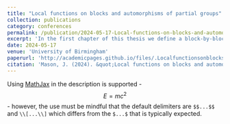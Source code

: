 ```yaml
---
title: "Local functions on blocks and automorphisms of partial groups"
collection: publications
category: conferences
permalink: /publication/2024-05-17-Local-functions-on-blocks-and-automorphisms-of-partial-groups
excerpt: 'In the first chapter of this thesis we define a block-by-block version of Isaacs and Navarro's chain local condition and then prove that the Alperin--McKay conjecture is equivalent to a certain function on groups having this property. We then go on to prove several other block-by-block versions of results from Isaacs and Navarro's paper. The second part concerns automorphisms of partial groups, specifically which groups can arise as automorphisms of different types of partial group. We show that for any finite group one can construct a finite partial group that has this finite group as an automorphism group. We also prove an analogous result for groups and objective partial groups as well as a partial result for finite groups and finite objective partial groups. Lastly we show that there are no automorphism groups of localities that do not arise as automorphism groups of groups, a rephrasing of the same result for fusion systems. This thesis is split into two entirely self-contained chapters.'
date: 2024-05-17
venue: 'University of Birmingham'
paperurl: 'http://academicpages.github.io/files/.Localfunctionsonblocksandautomorphismsofpartialgroupspdf'
citation: 'Mason, J. (2024). &quot;Local functions on blocks and automorphisms of partial groups.&quot;'
---
```


Using [MathJax](https://www.mathjax.org/) in the description is supported - $$E=mc^2$$ - however, the use must be mindful that the default delimiters are `$$...$$` and `\\[...\\]` which differs from the `$...$` that is typically expected.
